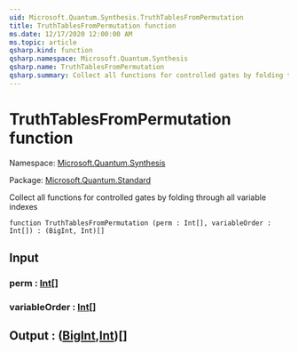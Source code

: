 ```yaml
---
uid: Microsoft.Quantum.Synthesis.TruthTablesFromPermutation
title: TruthTablesFromPermutation function
ms.date: 12/17/2020 12:00:00 AM
ms.topic: article
qsharp.kind: function
qsharp.namespace: Microsoft.Quantum.Synthesis
qsharp.name: TruthTablesFromPermutation
qsharp.summary: Collect all functions for controlled gates by folding through all variable indexes
---
```


# TruthTablesFromPermutation function

Namespace: [Microsoft.Quantum.Synthesis](xref:Microsoft.Quantum.Synthesis)

Package: [Microsoft.Quantum.Standard](https://nuget.org/packages/Microsoft.Quantum.Standard)


Collect all functions for controlled gates by folding through all variable indexes

```qsharp
function TruthTablesFromPermutation (perm : Int[], variableOrder : Int[]) : (BigInt, Int)[]
```


## Input

### perm : [Int](xref:microsoft.quantum.lang-ref.int)[]




### variableOrder : [Int](xref:microsoft.quantum.lang-ref.int)[]





## Output : ([BigInt](xref:microsoft.quantum.lang-ref.bigint),[Int](xref:microsoft.quantum.lang-ref.int))[]


